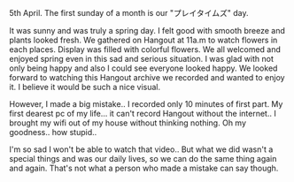 5th April. The first sunday of a month is our "プレイタイムズ" day.

It was sunny and was truly a spring day. I felt good with smooth breeze and plants looked fresh.
We gathered on Hangout at 11a.m to watch flowers in each places. Display was filled with colorful flowers. We all welcomed and enjoyed spring even in this sad and serious situation.
I was glad with not only being happy and also I could see everyone looked happy.
We looked forward to watching this Hangout archive we recorded and wanted to enjoy it. I believe it would be such a nice visual.

However, I made a big mistake..
I recorded only 10 minutes of first part.
My first dearest pc of my life... it can't record Hangout without the internet..
I brought my wifi out of my house without thinking nothing. Oh my goodness.. how stupid..

I'm so sad I won't be able to watch that video..
But what we did wasn't a special things and was our daily lives, so we can do the same thing again and again.
That's not what a person who made a mistake can say though.